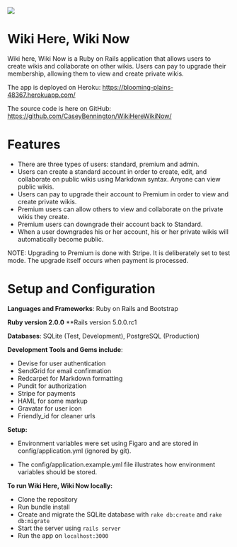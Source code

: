 ![](https://travis-ci.org/CaseyBennington/Blocipedia.svg?branch=master)

# Wiki Here, Wiki Now

Wiki here, Wiki Now is a Ruby on Rails application that allows users to create wikis and collaborate on other wikis. Users can pay to upgrade their membership, allowing them to view and create private wikis.

The app is deployed on Heroku: https://blooming-plains-48367.herokuapp.com/

The source code is here on GitHub: https://github.com/CaseyBennington/WikiHereWikiNow/

# Features

+ There are three types of users: standard, premium and admin.
+ Users can create a standard account in order to create, edit, and collaborate on public wikis using Markdown syntax. Anyone can view public wikis.
+ Users can pay to upgrade their account to Premium in order to view and create private wikis.
+ Premium users can allow others to view and collaborate on the private wikis they create.
+ Premium users can downgrade their account back to Standard.
+ When a user downgrades his or her account, his or her private wikis will automatically become public.

NOTE: Upgrading to Premium is done with Stripe. It is deliberately set to test mode. The upgrade itself occurs when payment is processed.

# Setup and Configuration

**Languages and Frameworks**: Ruby on Rails and Bootstrap

**Ruby version 2.0.0**
**Rails version 5.0.0.rc1

**Databases**: SQLite (Test, Development), PostgreSQL (Production)

**Development Tools and Gems include**:

+ Devise for user authentication
+ SendGrid for email confirmation
+ Redcarpet for Markdown formatting
+ Pundit for authorization
+ Stripe for payments
+ HAML for some markup
+ Gravatar for user icon
+ Friendly_id for cleaner urls

**Setup:**

+ Environment variables were set using Figaro and are stored in config/application.yml (ignored by git).

+ The config/application.example.yml file illustrates how environment variables should be stored.

**To run Wiki Here, Wiki Now locally:**

+ Clone the repository
+ Run bundle install
+ Create and migrate the SQLite database with `rake db:create` and `rake db:migrate`
+ Start the server using `rails server`
+ Run the app on `localhost:3000`

